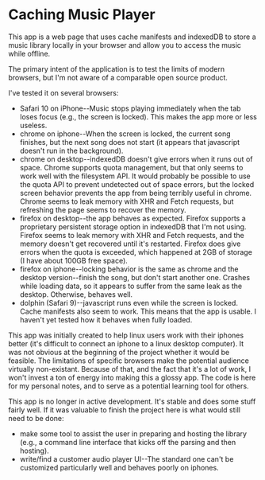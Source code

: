 # Caching Music Player

This app is a web page that uses cache manifests and indexedDB to store a music library locally in your browser and allow you to access the music while offline.

The primary intent of the application is to test the limits of modern browsers, but I'm not aware of a comparable open source product.

I've tested it on several browsers:

- Safari 10 on iPhone--Music stops playing immediately when the tab loses focus (e.g., the screen is locked).  This makes the app more or less useless.
- chrome on iphone--When the screen is locked, the current song finishes, but the next song does not start (it appears that javascript doesn't run in the background).
- chrome on desktop--indexedDB doesn't give errors when it runs out of space.  Chrome supports quota management, but that only seems to work well with the filesystem API.  It would probably be possible to use the quota API to prevent undetected out of space errors, but the locked screen behavior prevents the app from being terribly useful in chrome.  Chrome seems to leak memory with XHR and Fetch requests, but refreshing the page seems to recover the memory.
- firefox on desktop--the app behaves as expected.  Firefox supports a proprietary persistent storage option in indexedDB that I'm not using.  Firefox seems to leak memory with XHR and Fetch requests, and the memory doesn't get recovered until it's restarted.  Firefox does give errors when the quota is exceeded, which happened at 2GB of storage (I have about 100GB free space).
- firefox on iphone--locking behavior is the same as chrome and the desktop version--finish the song, but don't start another one.  Crashes while loading data, so it appears to suffer from the same leak as the desktop.  Otherwise, behaves well.
- dolphin (Safari 9)--javascript runs even while the screen is locked.  Cache manifests also seem to work.  This means that the app is usable.  I haven't yet tested how it behaves when fully loaded.

This app was initially created to help linux users work with their iphones better (it's difficult to connect an iphone to a linux desktop computer).  It was not obvious at the beginning of the project whether it would be feasible.  The limitations of specific browsers make the potential audience virtually non-existant.  Because of that, and the fact that it's a lot of work, I won't invest a ton of energy into making this a glossy app.  The code is here for my personal notes, and to serve as a potential learning tool for others.

This app is no longer in active development.  It's stable and does some stuff fairly well.  If it was valuable to finish the project here is what would still need to be done:

- make some tool to assist the user in preparing and hosting the library (e.g., a command line interface that kicks off the parsing and then hosting).
- write/find a customer audio player UI--The standard one can't be customized particularly well and behaves poorly on iphones.

